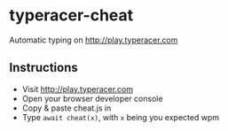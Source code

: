 # typeracer-cheat
Automatic typing on http://play.typeracer.com

## Instructions

- Visit http://play.typeracer.com
- Open your browser developer console
- Copy & paste cheat.js in
- Type `await cheat(x)`, with `x` being you expected wpm
